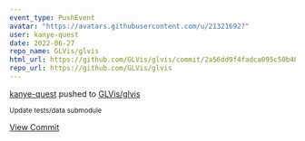 ```yaml
---
event_type: PushEvent
avatar: "https://avatars.githubusercontent.com/u/21321692?"
user: kanye-quest
date: 2022-06-27
repo_name: GLVis/glvis
html_url: https://github.com/GLVis/glvis/commit/2a56dd9f4fadca095c50b488a98f6c6c1a218c2f
repo_url: https://github.com/GLVis/glvis
---
```


<a href='https://github.com/kanye-quest' target='_blank'>kanye-quest</a> pushed to <a href='https://github.com/GLVis/glvis' target='_blank'>GLVis/glvis</a>

<small>Update tests/data submodule</small>

<a href='https://github.com/GLVis/glvis/commit/2a56dd9f4fadca095c50b488a98f6c6c1a218c2f' target='_blank'>View Commit</a>